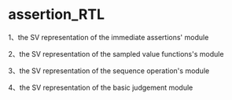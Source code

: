 # assertion_RTL
1、the SV representation of the immediate assertions' module

2、the SV representation of the sampled value functions's module

3、the SV representation of the sequence operation's module

4、the SV representation of the basic judgement module
